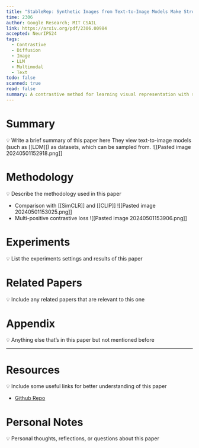```yaml
---
title: "StableRep: Synthetic Images from Text-to-Image Models Make Strong Visual Representation Learners"
time: 2306
author: Google Research; MIT CSAIL
link: https://arxiv.org/pdf/2306.00984
accepted: NeurIPS24
tags:
  - Contrastive
  - Diffusion
  - Image
  - LLM
  - Multimodal
  - Text
todo: false
scanned: true
read: false
summary: A contrastive method for learning visual representation with synthetic image
---
```

# Summary
💡 Write a brief summary of this paper here
They view text-to-image models (such as [[LDM]]) as datasets, which can be sampled from.
![[Pasted image 20240501152918.png]]
# Methodology
💡 Describe the methodology used in this paper
- Comparison with [[SimCLR]] and [[CLIP]] 
![[Pasted image 20240501153025.png]]
- Multi-positive contrastive loss
  ![[Pasted image 20240501153906.png]]
# Experiments
💡 List the experiments settings and results of this paper

# Related Papers
💡 Include any related papers that are relevant to this one

# Appendix
💡 Anything else that’s in this paper but not mentioned before

---
# Resources
💡 Include some useful links for better understanding of this paper
- [Github Repo](https://github.com/google-research/syn-rep-learn/tree/main)
# Personal Notes
💡 Personal thoughts, reflections, or questions about this paper